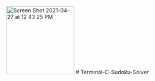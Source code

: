 <img width="177" alt="Screen Shot 2021-04-27 at 12 43 25 PM" src="https://user-images.githubusercontent.com/55776509/116168345-44e7cc80-a756-11eb-9e59-fe4b52fac20e.png">
# Terminal-C-Sudoku-Solver
